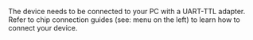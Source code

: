 The device needs to be connected to your PC with a UART-TTL adapter. Refer to chip connection guides (see: menu on the left) to learn how to connect your device.
